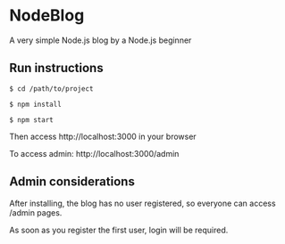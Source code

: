 # NodeBlog

A very simple Node.js blog by a Node.js beginner 

## Run instructions
  
    $ cd /path/to/project

    $ npm install
  
    $ npm start

Then access http://localhost:3000 in your browser

To access admin: http://localhost:3000/admin

## Admin considerations

After installing, the blog has no user registered, so everyone can access /admin pages.

As soon as you register the first user, login will be required.